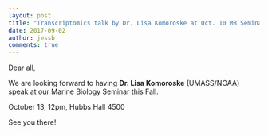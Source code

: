 ```yaml
---
layout: post
title: "Transcriptomics talk by Dr. Lisa Komoroske at Oct. 10 MB Seminar"
date: 2017-09-02
author: jessb
comments: true
---
```


Dear all, 

We are looking forward to having **Dr. Lisa Komoroske** (UMASS/NOAA) speak at our Marine Biology Seminar this Fall.

October 13, 
12pm, Hubbs Hall 4500



See you there!

